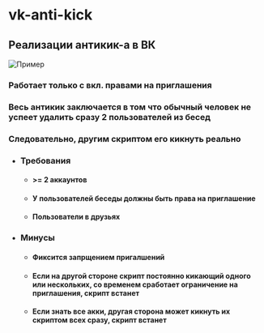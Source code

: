 # vk-anti-kick
## Реализации антикик-а в ВК
![Пример](https://ibb.co.com/images/2019/11/22/e6d4f456c46da07d7101c7a1457e18b8.png)

### Работает только с вкл. правами на приглашения
### Весь антикик заключается в том что обычный человек не успеет удалить сразу 2 пользователей из бесед
### Следовательно, другим скриптом его кикнуть реально

+ ### Требования
  - #### >= 2 аккаунтов
  - #### У пользователей беседы должны быть права на приглашение
  - #### Пользователи в друзьях
+ ### Минусы
  - #### Фиксится запрщением пригалшений
  - #### Если на другой стороне скрипт постоянно кикающий одного или нескольких, со временем сработает ограничение на приглашения, скрипт встанет
  - #### Если знать все акки, другая сторона может кикнуть их скриптом всех сразу, скрипт встанет
